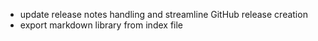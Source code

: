 - update release notes handling and streamline GitHub release creation
- export markdown library from index file
